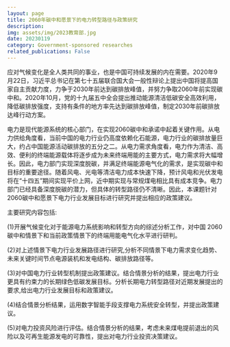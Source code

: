 ```yaml
---
layout: page
title: 2060年碳中和愿景下的电力转型路径与政策研究
description: 
img: assets/img/2023教育部.jpg
date: 20230119
category: Government-sponsored researches
related_publications: False
---
```


应对气候变化是全人类共同的事业，也是中国可持续发展的内在需要。2020年9月22日，习近平总书记在第七十五届联合国大会一般性辩论上提出中国将提高国家自主贡献力度，力争于2030年前达到碳排放峰值，并努力争取2060年前实现碳中和。2020年10月，党的十九届五中全会提出推动能源清洁低碳安全高效利用，降低碳排放强度，支持有条件的地方率先达到碳排放峰值，制定2030年前碳排放达峰行动方案。

电力是现代能源系统的核心部门，在实现2060碳中和承诺中起着关键作用。从电力供给角度看，当前中国的电力行业仍高度依赖化石能源，电力行业的碳排放量巨大，约占中国能源活动碳排放的五分之二。从电力需求角度看，电力作为清洁、高效、便利的终端能源载体将逐步成为未来终端用能的主要方式，电力需求将大幅增长。因此，电力部门实现深度脱碳，并满足终端能源电气化的需求，是实现碳中和目标的重要途径。随着风电、光电等清洁电力成本快速下降，预计风电和光伏发电将在“十四五”期间实现平价上网，近中期实现与常规煤电相比具有成本竞争。电力部门已经具备深度脱碳的潜力，但具体的转型路径仍不清晰。因此，本课题针对2060碳中和愿景下电力行业发展目标进行研究并提出相应的政策建议。

主要研究内容包括:

(1)开展气候变化对于能源电力系统影响和转型方向的综述分析工作，对中国 2060 碳中和情景下和当前政策情景下的终端用能电气化水平进行研判。

(2)对上述情景下电力行业发展路径进行研究,分析不同情景下电力需求变化趋势、未来关键时间节点电源装机和发电结构、碳排放路径等。

(3)对中国电力行业转型机制提出政策建议。结合情景分析的结果，提出电力行业更具有约束力的长期绿色低碳发展目标。分析长期电力转型路径对近期发展提出的要求,给出电力行业发展目标和政策建议。

(4)结合情景分析结果，运用数字智能手段支撑电力系统安全转型，并提出政策建议。

(5)对电力投资风险进行评估。结合情景分析的结果，考虑未来煤电提前退出的风险以及可再生能源发电的可靠性，提出对电力行业投资决策建议。